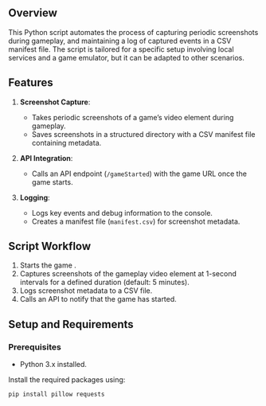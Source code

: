 
## Overview

This Python script automates the process of  capturing periodic screenshots during gameplay, and maintaining a log of captured events in a CSV manifest file. The script is tailored for a specific setup involving local services and a game emulator, but it can be adapted to other scenarios.

## Features

1. **Screenshot Capture**:
   - Takes periodic screenshots of a game’s video element during gameplay.
   - Saves screenshots in a structured directory with a CSV manifest file containing metadata.

4. **API Integration**:
   - Calls an API endpoint (`/gameStarted`) with the game URL once the game starts.

5. **Logging**:
   - Logs key events and debug information to the console.
   - Creates a manifest file (`manifest.csv`) for screenshot metadata.

## Script Workflow

1. Starts the game .
2. Captures screenshots of the gameplay video element at 1-second intervals for a defined duration (default: 5 minutes).
3. Logs screenshot metadata to a CSV file.
4. Calls an API to notify that the game has started.


## Setup and Requirements

### Prerequisites
- Python 3.x installed.

Install the required packages using:
```bash
pip install pillow requests

